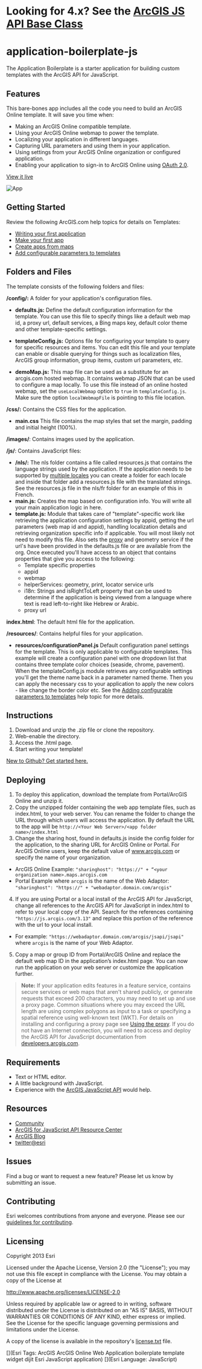 # Looking for 4.x? See the [ArcGIS JS API Base Class](https://github.com/Esri/application-base-js)

# application-boilerplate-js

The Application Boilerplate is a starter application for building custom templates with the ArcGIS API for JavaScript.

## Features
This bare-bones app includes all the code you need to build an ArcGIS Online template. It will save you time when:

*	Making an ArcGIS Online compatible template.
*	Using your ArcGIS Online webmap to power the template.
*	Localizing your application in different languages.
*	Capturing URL parameters and using them in your application.
*	Using settings from your ArcGIS Online organization or configured application.
*	Enabling your application to sign-in to ArcGIS Online using [OAuth 2.0](http://oauth.net/2/).

[View it live](http://esri.github.io/application-boilerplate-js/application-boilerplate-3x-js/application_boilerplate)

![App](https://raw.github.com/Esri/application-boilerplate-js/master/application-boilerplate-3x-js/application_boilerplate/images/thumb.png)

## Getting Started

Review the following ArcGIS.com help topics for details on Templates:

*	[Writing your first application](https://developers.arcgis.com/en/javascript/jstutorials/intro_firstmap_amd.html)
*   [Make your first app](http://doc.arcgis.com/en/arcgis-online/create-maps/make-your-first-app.htm)
*   [Create apps from maps](http://doc.arcgis.com/en/arcgis-online/create-maps/create-app-templates.htm)
*   [Add configurable parameters to templates](http://doc.arcgis.com/en/arcgis-online/create-maps/configurable-templates.htm)

## Folders and Files

The template consists of the following folders and files:

**/config/:** A folder for your application's configuration files. 

*   **defaults.js:** Define the default configuration information for the template. You can use this file to specify things like a default web map id, a proxy url, default services, a Bing maps key, default color theme and other template-specific settings.

*   **templateConfig.js:** Options file for configuring your template to query for specific resources and items. You can edit this file and your template can enable or disable querying for things such as localization files, ArcGIS group information, group items, custom url parameters, etc.

*   **demoMap.js:** This map file can be used as a substitute for an arcgis.com hosted webmap. It contains webmap JSON that can be used to configure a map locally. To use this file instead of an online hosted webmap, set the `useLocalWebmap` option to `true` in `templateConfig.js`. Make sure the option `localWebmapFile` is pointing to this file location.
 
**/css/:** Contains the CSS files for the application.

*	**main.css** This file contains the map styles that set the margin, padding and initial height (100%).

**/images/**: Contains images used by the application.

**/js/**: Contains JavaScript files:

*   **/nls/:** The nls folder contains a file called resources.js that contains the language strings used by the application. If the application needs to be supported by [multiple locales](https://developers.arcgis.com/en/javascript/jshelp/localization.html) you can create a folder for each locale and inside that folder add a resources.js file with the translated strings. See the resources.js file in the nls/fr folder for an example of this in French.
*   **main.js:** Creates the map based on configuration info. You will write all your main application logic in here.
*   **template.js:** Module that takes care of "template"-specific work like retrieving the application configuration settings by appid, getting the url parameters (web map id and appid), handling localization details and retrieving organization specific info if applicable. You will most likely not need to modify this file. Also sets the [proxy](https://developers.arcgis.com/en/javascript/jshelp/ags_proxy.html) and geometry service if the url's have been provided in the defaults.js file or are available from the org. Once executed you'll have access to an object that contains properties that give you access to the following:
    *   Template specific properties
    *   appid
    *   webmap
    *   helperServices: geometry, print, locator service urls
    *   i18n: Strings and isRightToLeft property that can be used to determine if the application is being viewed from a language where text is read left-to-right like Hebrew or Arabic.
    *   proxy  url
    
**index.html**: The default html file for the application.

**/resources/**: Contains helpful files for your application.
*   **resources/configurationPanel.js** Default configuration panel settings for the template. This is only applicable to configurable templates. This example will create a configuration panel with one dropdown list that contains three template color choices (seaside, chrome, pavement). When the templateConfig.js module retrieves any configurable settings you'll get the theme name back in a parameter named theme. Then you can apply the necessary css to your application to apply the new colors - like change the border color etc. See the [Adding configurable parameters to templates](http://doc.arcgis.com/en/arcgis-online/create-maps/configurable-templates.htm) help topic for more details.

## Instructions

1. Download and unzip the .zip file or clone the repository.
2. Web-enable the directory.
3. Access the .html page.
4. Start writing your template!

[New to Github? Get started here.](https://github.com/)

## Deploying

1. To deploy this application, download the template from Portal/ArcGIS Online and unzip it.
2. Copy the unzipped folder containing the web app template files, such as index.html, to your web server. You can rename the folder to change the URL through which users will access the application. By default the URL to the app will be `http://<Your Web Server>/<app folder name>/index.html`
3. Change the sharing host, found in defaults.js inside the config folder for the application, to the sharing URL for ArcGIS Online or Portal. For ArcGIS Online users, keep the default value of www.arcgis.com or specify the name of your organization.
  - ArcGIS Online Example:  `"sharinghost": "https://" + “<your organization name>.maps.arcgis.com`
  - Portal Example where `arcgis` is the name of the Web Adaptor: `"sharinghost": "https://" + "webadaptor.domain.com/arcgis"`
4. If you are using Portal or a local install of the ArcGIS API for JavaScript, change all references to the ArcGIS API for JavaScript in index.html to refer to your local copy of the API. Search for the references containing `"https://js.arcgis.com/3.13"` and replace this portion of the reference with the url to your local install.
  - For example: `"https://webadaptor.domain.com/arcgis/jsapi/jsapi"` where `arcgis` is the name of your Web Adaptor.
5. Copy a map or group ID from Portal/ArcGIS Online and replace the default web map ID in the application’s index.html page. You can now run the application on your web server or customize the application further.

> **Note:** If your application edits features in a feature service, contains secure services or web maps that aren't shared publicly, or generate requests that exceed 200 characters, you may need to set up and use a proxy page. Common situations where you may exceed the URL length are using complex polygons as input to a task or specifying a spatial reference using well-known text (WKT). For details on installing and configuring a proxy page see [Using the proxy](https://developers.arcgis.com/javascript/jshelp/ags_proxy.html). If you do not have an Internet connection, you will need to access and deploy the ArcGIS API for JavaScript documentation from [developers.arcgis.com](https://developers.arcgis.com/).

## Requirements

* Text or HTML editor.
* A little background with JavaScript.
* Experience with the [ArcGIS JavaScript API](http://www.esri.com/) would help.

## Resources

* [Community](https://developers.arcgis.com/en/javascript/jshelp/community.html)
* [ArcGIS for JavaScript API Resource Center](https://js.arcgis.com)
* [ArcGIS Blog](http://blogs.esri.com/esri/arcgis/)
* [twitter@esri](http://twitter.com/esri)

## Issues

Find a bug or want to request a new feature?  Please let us know by submitting an issue.

## Contributing

Esri welcomes contributions from anyone and everyone. Please see our [guidelines for contributing](https://github.com/esri/contributing).

## Licensing
Copyright 2013 Esri

Licensed under the Apache License, Version 2.0 (the "License");
you may not use this file except in compliance with the License.
You may obtain a copy of the License at

   http://www.apache.org/licenses/LICENSE-2.0

Unless required by applicable law or agreed to in writing, software
distributed under the License is distributed on an "AS IS" BASIS,
WITHOUT WARRANTIES OR CONDITIONS OF ANY KIND, either express or implied.
See the License for the specific language governing permissions and
limitations under the License.

A copy of the license is available in the repository's [license.txt](https://raw.github.com/Esri/application-boilerplate-js/master/license.txt) file.

[](Esri Tags: ArcGIS ArcGIS Online Web Application boilerplate template widget dijit Esri JavaScript application)
[](Esri Language: JavaScript)
